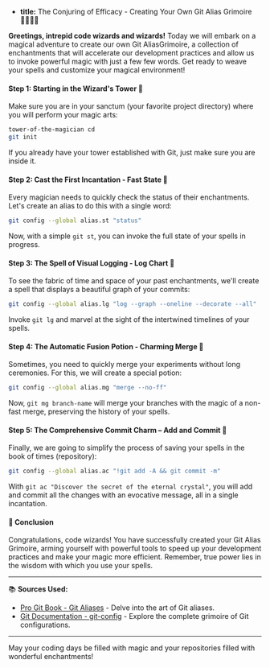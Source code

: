 * **title:** The Conjuring of Efficacy - Creating Your Own Git Alias ​​Grimoire 🧙‍♂️📖✨

**Greetings, intrepid code wizards and wizards!** Today we will embark on a magical adventure to create our own Git Alias ​​Grimoire, a collection of enchantments that will accelerate our development practices and allow us to invoke powerful magic with just a few few words. Get ready to weave your spells and customize your magical environment!

#### Step 1: Starting in the Wizard's Tower 🏰

Make sure you are in your sanctum (your favorite project directory) where you will perform your magic arts:

```bash
tower-of-the-magician cd
git init
```

If you already have your tower established with Git, just make sure you are inside it.

#### Step 2: Cast the First Incantation - Fast State 🚀

Every magician needs to quickly check the status of their enchantments. Let's create an alias to do this with a single word:

```bash
git config --global alias.st "status"
```

Now, with a simple `git st`, you can invoke the full state of your spells in progress.

#### Step 3: The Spell of Visual Logging - Log Chart 🌌

To see the fabric of time and space of your past enchantments, we'll create a spell that displays a beautiful graph of your commits:

```bash
git config --global alias.lg "log --graph --oneline --decorate --all"
```

Invoke `git lg` and marvel at the sight of the intertwined timelines of your spells.

#### Step 4: The Automatic Fusion Potion - Charming Merge 🍵

Sometimes, you need to quickly merge your experiments without long ceremonies. For this, we will create a special potion:

```bash
git config --global alias.mg "merge --no-ff"
```

Now, `git mg branch-name` will merge your branches with the magic of a non-fast merge, preserving the history of your spells.

#### Step 5: The Comprehensive Commit Charm – Add and Commit 📝

Finally, we are going to simplify the process of saving your spells in the book of times (repository):

```bash
git config --global alias.ac "!git add -A && git commit -m"
```

With `git ac "Discover the secret of the eternal crystal"`, you will add and commit all the changes with an evocative message, all in a single incantation.

#### 🤔 Conclusion

Congratulations, code wizards! You have successfully created your Git Alias ​​Grimoire, arming yourself with powerful tools to speed up your development practices and make your magic more efficient. Remember, true power lies in the wisdom with which you use your spells.

---

📚 **Sources Used:**

- [Pro Git Book - Git Aliases](https://git-scm.com/book/en/v2/Git-Basics-Git-Aliases) - Delve into the art of Git aliases.
- [Git Documentation - git-config](https://git-scm.com/docs/git-config) - Explore the complete grimoire of Git configurations.

---

May your coding days be filled with magic and your repositories filled with wonderful enchantments!